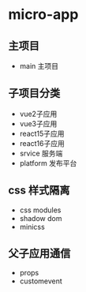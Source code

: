 # micro-app

## 主项目

- main 主项目

## 子项目分类

- vue2子应用
- vue3子应用
- react15子应用
- react16子应用
- srvice 服务端
- platform 发布平台

## css 样式隔离

- css modules
- shadow dom
- minicss

## 父子应用通信

- props
- customevent